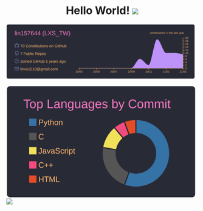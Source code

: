 <div align="center">
   <h1>Hello World! <img src="https://media.giphy.com/media/hvRJCLFzcasrR4ia7z/giphy.gif" width="25px"></h1>
</div>

![](https://raw.githubusercontent.com/lin157644/github-profile-summary-cards/master/profile-summary-card-output/dracula/0-profile-details.svg)

<img src="https://raw.githubusercontent.com/lin157644/github-profile-summary-cards/master/profile-summary-card-output/dracula/2-most-commit-language.svg" align="left">
<a href="https://spotify-github-profile.vercel.app/api/view?uid=%E6%B6%BC%E7%AD%8D&redirect=true" target="_blank">
   <img src="https://spotify-github-profile.vercel.app/api/view?uid=%E6%B6%BC%E7%AD%8D&cover_image=false&theme=default" align="left">
</a>


<!--
**lin157644/lin157644** is a ✨ _special_ ✨ repository because its `README.md` (this file) appears on your GitHub profile.

Here are some ideas to get you started:

- 🔭 I’m currently working on ...
- 🌱 I’m currently learning ...
- 👯 I’m looking to collaborate on ...
- 🤔 I’m looking for help with ...
- 💬 Ask me about ...
- 📫 How to reach me: ...
- 😄 Pronouns: ...
- ⚡ Fun fact: ...
-->
